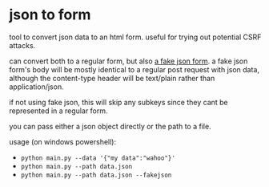 # json to form

tool to convert json data to an html form. useful for trying out potential CSRF attacks.

can convert both to a regular form, but also [a fake json form](https://dant0x65.medium.com/json-csrf-a1594955dd75). a fake json form's body will be mostly identical to a regular post request with json data, although the content-type header will be text/plain rather than application/json.

if not using fake json, this will skip any subkeys since they cant be represented in a regular form.

you can pass either a json object directly or the path to a file.

usage (on windows powershell):

- `python main.py --data '{"my data":"wahoo"}'`
- `python main.py --path data.json`
- `python main.py --path data.json --fakejson`
